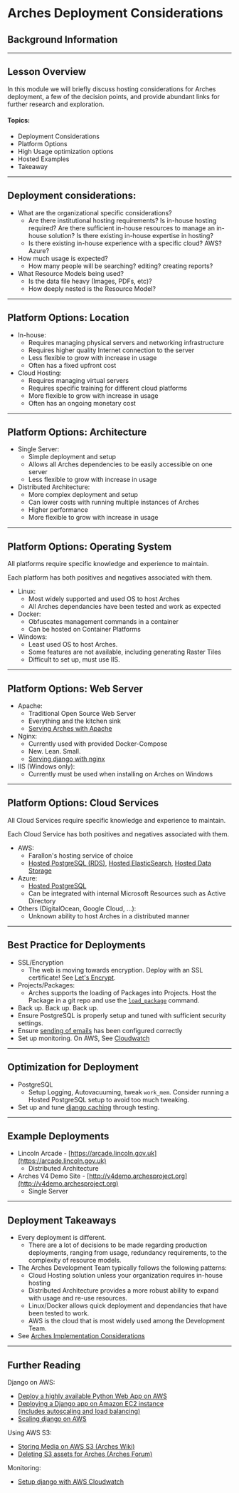 <!-- sectionTitle: Pre-course A: Deployment Considerations -->

# Arches Deployment Considerations
## Background Information

---

## Lesson Overview

In this module we will briefly discuss hosting considerations for Arches
deployment, a few of the decision points, and provide abundant links for further
research and exploration.

#### Topics:
-   Deployment Considerations
-   Platform Options
-   High Usage optimization options
-   Hosted Examples
-   Takeaway

---

## Deployment considerations:
-   What are the organizational specific considerations?
    -   Are there institutional hosting requirements? Is in-house hosting required? Are there sufficient in-house resources to manage an in-house solution? Is there existing in-house expertise in hosting?
    -   Is there existing in-house experience with a specific cloud? AWS? Azure?
-   How much usage is expected?
    -   How many people will be searching? editing? creating reports?
-   What Resource Models being used?
    -   Is the data file heavy (Images, PDFs, etc)?
    -   How deeply nested is the Resource Model?

---

## Platform Options: Location

-   In-house:
    -   Requires managing physical servers and networking infrastructure
    -   Requires higher quality Internet connection to the server
    -   Less flexible to grow with increase in usage
    -   Often has a fixed upfront cost
-   Cloud Hosting:
    -   Requires managing virtual servers
    -   Requires specific training for different cloud platforms
    -   More flexible to grow with increase in usage
    -   Often has an ongoing monetary cost

---

## Platform Options: Architecture

-   Single Server:
    -   Simple deployment and setup
    -   Allows all Arches dependencies to be easily accessible on one server
    -   Less flexible to grow with increase in usage
-   Distributed Architecture:
    -   More complex deployment and setup
    -   Can lower costs with running multiple instances of Arches
    -   Higher performance
    -   More flexible to grow with increase in usage

---

## Platform Options: Operating System

All platforms require specific knowledge and experience to maintain.

Each platform has both positives and negatives associated with them.

-   Linux:
    -   Most widely supported and used OS to host Arches
    -   All Arches dependancies have been tested and work as expected
-   Docker:
    -   Obfuscates management commands in a container
    -   Can be hosted on Container Platforms
-   Windows:
    -   Least used OS to host Arches.
    -   Some features are not available, including generating Raster Tiles
    -   Difficult to set up, must use IIS.

---

## Platform Options: Web Server

-   Apache:
    -   Traditional Open Source Web Server
    -   Everything and the kitchen sink
    -   [Serving Arches with Apache](https://arches.readthedocs.io/en/stable/serving-arches-with-apache/)
-   Nginx:
    -   Currently used with provided Docker-Compose
    -   New. Lean. Small.
    -   [Serving django with nginx](https://www.digitalocean.com/community/tutorials/how-to-set-up-django-with-postgres-nginx-and-gunicorn-on-ubuntu-18-04)
-   IIS (Windows only):
    -   Currently must be used when installing on Arches on Windows

---

## Platform Options: Cloud Services

All Cloud Services require specific knowledge and experience to maintain.

Each Cloud Service has both positives and negatives associated with them.

-   AWS:
    -   Farallon's hosting service of choice
    -   [Hosted PostgreSQL (RDS)](https://aws.amazon.com/rds/), [Hosted ElasticSearch](https://aws.amazon.com/elasticsearch-service/), [Hosted Data Storage](https://aws.amazon.com/s3/)
-   Azure:
    -   [Hosted PostgreSQL](https://azure.microsoft.com/en-us/services/postgresql/)
    -   Can be integrated with internal Microsoft Resources such as Active Directory
-   Others (DigitalOcean, Google Cloud, ...):
    -   Unknown ability to host Arches in a distributed manner

---

## Best Practice for Deployments

-   SSL/Encryption
    -   The web is moving towards encryption. Deploy with an SSL certificate! See [Let's Encrypt](https://letsencrypt.org/).
-   Projects/Packages:
    -   Arches supports the loading of Packages into Projects. Host the Package in a git repo and use the [`load_package`](https://arches.readthedocs.io/en/stable/command-line-reference/#loading-a-package-into-a-project) command.
-   Back up. Back up. Back up.
-   Ensure PostgreSQL is properly setup and tuned with sufficient security settings.
-   Ensure [sending of emails](https://docs.djangoproject.com/en/1.11/howto/deployment/checklist/#email-backend-and-related-settings) has been configured correctly
-   Set up monitoring. On AWS, See [Cloudwatch](https://aws.amazon.com/cloudwatch/)

---

## Optimization for Deployment

-   PostgreSQL
    -   Setup Logging, Autovacuuming, tweak `work_mem`. Consider running a Hosted PostgreSQL setup to avoid too much tweaking.
-   Set up and tune [django caching](https://docs.djangoproject.com/en/1.11/topics/cache/) through testing.

---

## Example Deployments

-   Lincoln Arcade - [https://arcade.lincoln.gov.uk](https://arcade.lincoln.gov.uk)
    -   Distributed Architecture
-   Arches V4 Demo Site - [http://v4demo.archesproject.org](http://v4demo.archesproject.org)
    -   Single Server

---

## Deployment Takeaways

-   Every deployment is different.
    -   There are a lot of decisions to be made regarding production deployments, ranging from usage, redundancy requirements, to the complexity of resource models.
-   The Arches Development Team typically follows the following patterns:
    -   Cloud Hosting solution unless your organization requires in-house hosting
    -   Distributed Architecture provides a more robust ability to expand with usage and re-use resources.
    -   Linux/Docker allows quick deployment and dependancies that have been tested to work.
    -   AWS is the cloud that is most widely used among the Development Team.
-   See [Arches Implementation Considerations](https://www.archesproject.org/implementation-considerations/)

---

## Further Reading

Django on AWS:
-  [Deploy a highly available Python Web App on AWS](https://aws.amazon.com/getting-started/projects/deploy-python-application/)
-  [Deploying a Django app on Amazon EC2 instance  
(includes autoscaling and load balancing)](https://www.agiliq.com/blog/2014/08/deploying-a-django-app-on-amazon-ec2-instance/)
-  [Scaling django on AWS](https://www.scribd.com/doc/54883641/Scaling-Django-Apps-With-Amazon-AWS)  

Using AWS S3:
-  [Storing Media on AWS S3 (Arches Wiki)](https://github.com/archesproject/arches/wiki/Storing-Media-on-AWS-S3)
-  [Deleting S3 assets for Arches (Arches Forum)](https://groups.google.com/forum/#!topic/archesproject/QHKqMISRkV8)  

Monitoring:
-  [Setup django with AWS Cloudwatch](http://www.kidstrythisathome.com/2017/03/django-logging-with-aws-cloudwatch-and-watchtower.html)
